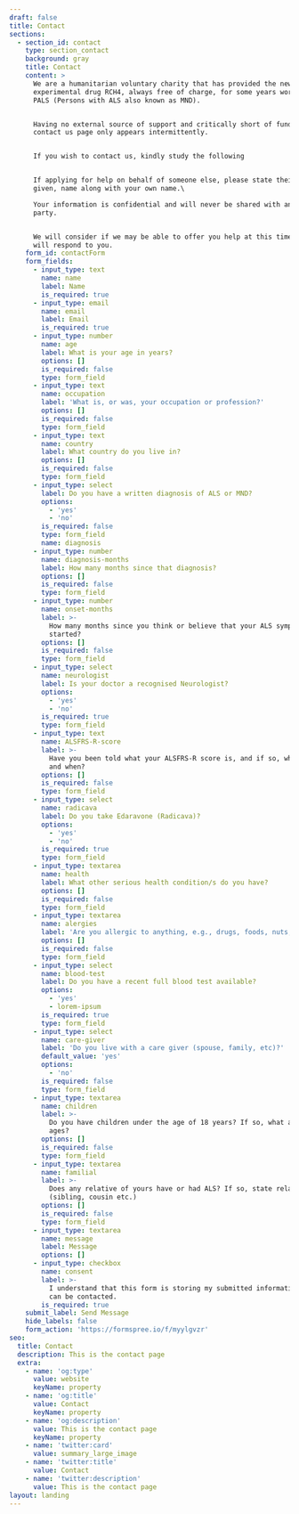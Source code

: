 ```yaml
---
draft: false
title: Contact
sections:
  - section_id: contact
    type: section_contact
    background: gray
    title: Contact
    content: >
      ​​We are a humanitarian voluntary charity that has provided the new
      experimental drug RCH4, always free of charge, for some years worldwide to
      PALS (Persons with ALS also known as MND).


      Having no external source of support and critically short of funding, this
      contact us page only appears intermittently.


      If you wish to contact us, kindly study the following


      If applying for help on behalf of someone else, please state their first,
      given, name along with your own name.\

      Your information is confidential and will never be shared with any other
      party.


      We will consider if we may be able to offer you help at this time and we
      will respond to you.
    form_id: contactForm
    form_fields:
      - input_type: text
        name: name
        label: Name
        is_required: true
      - input_type: email
        name: email
        label: Email
        is_required: true
      - input_type: number
        name: age
        label: What is your age in years?
        options: []
        is_required: false
        type: form_field
      - input_type: text
        name: occupation
        label: 'What is, or was, your occupation or profession?'
        options: []
        is_required: false
        type: form_field
      - input_type: text
        name: country
        label: What country do you live in?
        options: []
        is_required: false
        type: form_field
      - input_type: select
        label: Do you have a written diagnosis of ALS or MND?
        options:
          - 'yes'
          - 'no'
        is_required: false
        type: form_field
        name: diagnosis
      - input_type: number
        name: diagnosis-months
        label: How many months since that diagnosis?
        options: []
        is_required: false
        type: form_field
      - input_type: number
        name: onset-months
        label: >-
          How many months since you think or believe that your ALS symptoms
          started?
        options: []
        is_required: false
        type: form_field
      - input_type: select
        name: neurologist
        label: Is your doctor a recognised Neurologist?
        options:
          - 'yes'
          - 'no'
        is_required: true
        type: form_field
      - input_type: text
        name: ALSFRS-R-score
        label: >-
          Have you been told what your ALSFRS-R score is, and if so, what is it
          and when?
        options: []
        is_required: false
        type: form_field
      - input_type: select
        name: radicava
        label: Do you take Edaravone (Radicava)?
        options:
          - 'yes'
          - 'no'
        is_required: true
        type: form_field
      - input_type: textarea
        name: health
        label: What other serious health condition/s do you have?
        options: []
        is_required: false
        type: form_field
      - input_type: textarea
        name: alergies
        label: 'Are you allergic to anything, e.g., drugs, foods, nuts, pollen, etc.?'
        options: []
        is_required: false
        type: form_field
      - input_type: select
        name: blood-test
        label: Do you have a recent full blood test available?
        options:
          - 'yes'
          - lorem-ipsum
        is_required: true
        type: form_field
      - input_type: select
        name: care-giver
        label: 'Do you live with a care giver (spouse, family, etc)?'
        default_value: 'yes'
        options:
          - 'no'
        is_required: false
        type: form_field
      - input_type: textarea
        name: children
        label: >-
          Do you have children under the age of 18 years? If so, what are their
          ages?
        options: []
        is_required: false
        type: form_field
      - input_type: textarea
        name: familial
        label: >-
          Does any relative of yours have or had ALS? If so, state relationship
          (sibling, cousin etc.)
        options: []
        is_required: false
        type: form_field
      - input_type: textarea
        name: message
        label: Message
        options: []
      - input_type: checkbox
        name: consent
        label: >-
          I understand that this form is storing my submitted information so I
          can be contacted.
        is_required: true
    submit_label: Send Message
    hide_labels: false
    form_action: 'https://formspree.io/f/myylgvzr'
seo:
  title: Contact
  description: This is the contact page
  extra:
    - name: 'og:type'
      value: website
      keyName: property
    - name: 'og:title'
      value: Contact
      keyName: property
    - name: 'og:description'
      value: This is the contact page
      keyName: property
    - name: 'twitter:card'
      value: summary_large_image
    - name: 'twitter:title'
      value: Contact
    - name: 'twitter:description'
      value: This is the contact page
layout: landing
---
```

